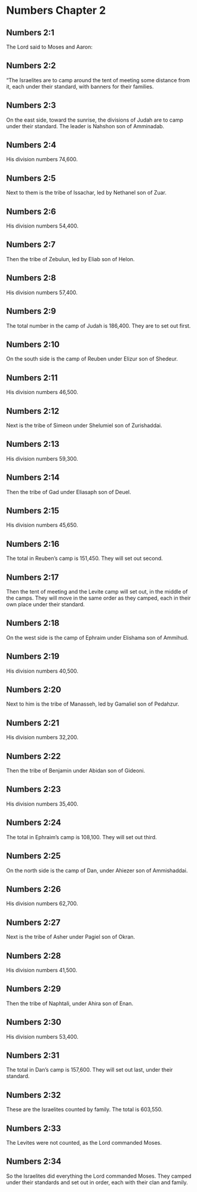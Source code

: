 # Numbers Chapter 2

## Numbers 2:1
The Lord said to Moses and Aaron:

## Numbers 2:2
“The Israelites are to camp around the tent of meeting some distance from it, each under their standard, with banners for their families.

## Numbers 2:3
On the east side, toward the sunrise, the divisions of Judah are to camp under their standard. The leader is Nahshon son of Amminadab.

## Numbers 2:4
His division numbers 74,600.

## Numbers 2:5
Next to them is the tribe of Issachar, led by Nethanel son of Zuar.

## Numbers 2:6
His division numbers 54,400.

## Numbers 2:7
Then the tribe of Zebulun, led by Eliab son of Helon.

## Numbers 2:8
His division numbers 57,400.

## Numbers 2:9
The total number in the camp of Judah is 186,400. They are to set out first.

## Numbers 2:10
On the south side is the camp of Reuben under Elizur son of Shedeur.

## Numbers 2:11
His division numbers 46,500.

## Numbers 2:12
Next is the tribe of Simeon under Shelumiel son of Zurishaddai.

## Numbers 2:13
His division numbers 59,300.

## Numbers 2:14
Then the tribe of Gad under Eliasaph son of Deuel.

## Numbers 2:15
His division numbers 45,650.

## Numbers 2:16
The total in Reuben’s camp is 151,450. They will set out second.

## Numbers 2:17
Then the tent of meeting and the Levite camp will set out, in the middle of the camps. They will move in the same order as they camped, each in their own place under their standard.

## Numbers 2:18
On the west side is the camp of Ephraim under Elishama son of Ammihud.

## Numbers 2:19
His division numbers 40,500.

## Numbers 2:20
Next to him is the tribe of Manasseh, led by Gamaliel son of Pedahzur.

## Numbers 2:21
His division numbers 32,200.

## Numbers 2:22
Then the tribe of Benjamin under Abidan son of Gideoni.

## Numbers 2:23
His division numbers 35,400.

## Numbers 2:24
The total in Ephraim’s camp is 108,100. They will set out third.

## Numbers 2:25
On the north side is the camp of Dan, under Ahiezer son of Ammishaddai.

## Numbers 2:26
His division numbers 62,700.

## Numbers 2:27
Next is the tribe of Asher under Pagiel son of Okran.

## Numbers 2:28
His division numbers 41,500.

## Numbers 2:29
Then the tribe of Naphtali, under Ahira son of Enan.

## Numbers 2:30
His division numbers 53,400.

## Numbers 2:31
The total in Dan’s camp is 157,600. They will set out last, under their standard.

## Numbers 2:32
These are the Israelites counted by family. The total is 603,550.

## Numbers 2:33
The Levites were not counted, as the Lord commanded Moses.

## Numbers 2:34
So the Israelites did everything the Lord commanded Moses. They camped under their standards and set out in order, each with their clan and family.

